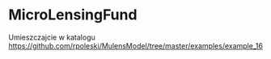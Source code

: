 # MicroLensingFund
Umieszczajcie w katalogu https://github.com/rpoleski/MulensModel/tree/master/examples/example_16
